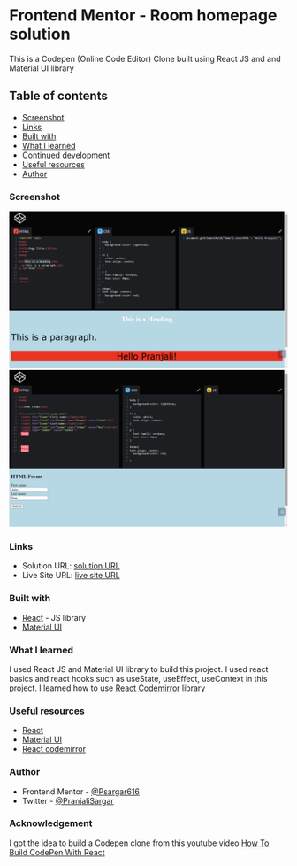 # Frontend Mentor - Room homepage solution

This is a Codepen (Online Code Editor) Clone built using React JS and and Material UI library

## Table of contents

- [Screenshot](#screenshot)
- [Links](#links)
- [Built with](#built-with)
- [What I learned](#what-i-learned)
- [Continued development](#continued-development)
- [Useful resources](#useful-resources)
- [Author](#author)


### Screenshot
![ss1](ScreenShots/Screenshot1.png)
![ss2](ScreenShots/Screenshot2.png)

### Links

- Solution URL: [ solution URL ](https://github.com/Psargar616/codepen-clone)
- Live Site URL: [ live site URL ](https://codepen-online-code-editor-clone.netlify.app/)

### Built with

- [React](https://reactjs.org/) - JS library
- [Material UI](https://mui.com/)

### What I learned

I used React JS and Material UI library to build this project. I used react basics and react hooks such as useState, useEffect,  useContext in this project. 
I learned how to use [React Codemirror](https://www.npmjs.com/package/react-codemirror2) library

### Useful resources

- [React](https://reactjs.org/)
- [Material UI](https://mui.com/)
- [React codemirror](https://www.npmjs.com/package/react-codemirror2)

### Author

- Frontend Mentor - [@Psargar616](https://www.frontendmentor.io/profile/Psargar616)
- Twitter - [@PranjaliSargar](https://twitter.com/PranjaliSargar)

### Acknowledgement

I got the idea to build a Codepen clone from this youtube video
[How To Build CodePen With React](https://youtu.be/wcVxX7lu2d4?feature=shared )
